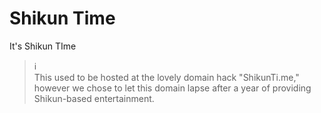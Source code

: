 # Shikun Time
It's Shikun TIme


> ℹ️  
> This used to be hosted at the lovely domain hack "ShikunTi.me," however we chose to let this domain lapse after a year of providing Shikun-based entertainment.
